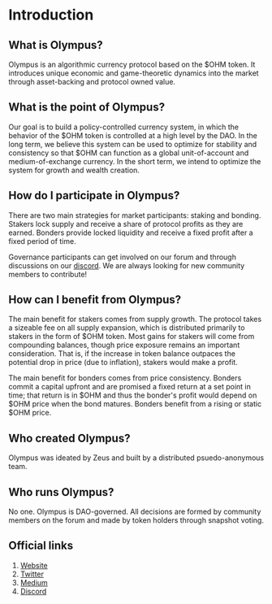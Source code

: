 # Introduction

## What is Olympus?

Olympus is an algorithmic currency protocol based on the $OHM token. It introduces unique economic and game-theoretic dynamics into the market through asset-backing and protocol owned value.

## What is the point of Olympus?

Our goal is to build a policy-controlled currency system, in which the behavior of the $OHM token is controlled at a high level by the DAO. In the long term, we believe this system can be used to optimize for stability and consistency so that $OHM can function as a global unit-of-account and medium-of-exchange currency. In the short term, we intend to optimize the system for growth and wealth creation.

## How do I participate in Olympus?

There are two main strategies for market participants: staking and bonding. Stakers lock supply and receive a share of protocol profits as they are earned. Bonders provide locked liquidity and receive a fixed profit after a fixed period of time.

Governance participants can get involved on our forum and through discussions on our [discord](https://discord.com/invite/olympusdao). We are always looking for new community members to contribute!

## How can I benefit from Olympus?

The main benefit for stakers comes from supply growth. The protocol takes a sizeable fee on all supply expansion, which is distributed primarily to stakers in the form of $OHM token. Most gains for stakers will come from compounding balances, though price exposure remains an important consideration. That is, if the increase in token balance outpaces the potential drop in price (due to inflation), stakers would make a profit.

The main benefit for bonders comes from price consistency. Bonders commit a capital upfront and are promised a fixed return at a set point in time; that return is in $OHM and thus the bonder's profit would depend on $OHM price when the bond matures. Bonders benefit from a rising or static $OHM price.

## Who created Olympus?

Olympus was ideated by Zeus and built by a distributed psuedo-anonymous team.

## Who runs Olympus?

No one. Olympus is DAO-governed. All decisions are formed by community members on the forum and made by token holders through snapshot voting.

## Official links
1. [Website](https://olympusdao.finance)
2. [Twitter](https://twitter.com/OlympusDAO)
3. [Medium](https://olympusdao.medium.com)
4. [Discord](https://discord.com/invite/olympusdao)
